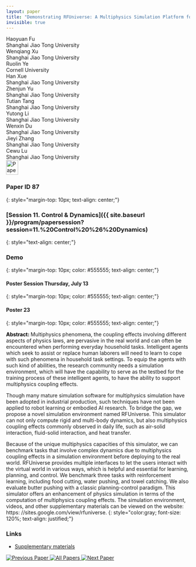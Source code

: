 ```yaml
---
layout: paper
title: "Demonstrating RFUniverse: A Multiphysics Simulation Platform for Embodied AI"
invisible: true
---
```

<div class="paper-authors">
<div class="paper-author-box">
    <div class="paper-author-name">Haoyuan Fu</div>
    <div class="paper-author-uni">Shanghai Jiao Tong University</div>
</div>
<div class="paper-author-box">
    <div class="paper-author-name">Wenqiang Xu</div>
    <div class="paper-author-uni">Shanghai Jiao Tong University</div>
</div>
<div class="paper-author-box">
    <div class="paper-author-name">Ruolin Ye</div>
    <div class="paper-author-uni">Cornell University</div>
</div>
<div class="paper-author-box">
    <div class="paper-author-name">Han Xue</div>
    <div class="paper-author-uni">Shanghai Jiao Tong University</div>
</div>
<div class="paper-author-box">
    <div class="paper-author-name">Zhenjun Yu</div>
    <div class="paper-author-uni">Shanghai Jiao Tong University</div>
</div>
<div class="paper-author-box">
    <div class="paper-author-name">Tutian Tang</div>
    <div class="paper-author-uni">Shanghai Jiao Tong University</div>
</div>
<div class="paper-author-box">
    <div class="paper-author-name">Yutong Li</div>
    <div class="paper-author-uni">Shanghai Jiao Tong University</div>
</div>
<div class="paper-author-box">
    <div class="paper-author-name">Wenxin Du</div>
    <div class="paper-author-uni">Shanghai Jiao Tong University</div>
</div>
<div class="paper-author-box">
    <div class="paper-author-name">Jieyi Zhang</div>
    <div class="paper-author-uni">Shanghai Jiao Tong University</div>
</div>
<div class="paper-author-box">
    <div class="paper-author-name">Cewu Lu</div>
    <div class="paper-author-uni">Shanghai Jiao Tong University</div>
</div>

</div><div class="paper-pdf">
<div> <a href="http://www.roboticsproceedings.org/rss19/p087.pdf"><img src="{{ site.baseurl }}/images/paper_link.png" alt="Paper Website" width = "33"  height = "40"/></a> </div>
</div>

### Paper ID 87
{: style="margin-top: 10px; text-align: center;"}

### [Session 11. Control & Dynamics]({{ site.baseurl }}/program/papersession?session=11.%20Control%20%26%20Dynamics)
{: style="text-align: center;"}

### Demo
{: style="margin-top: 10px; color: #555555; text-align: center;"}

#### Poster Session Thursday, July 13
{: style="margin-top: 10px; color: #555555; text-align: center;"}

#### Poster 23
{: style="margin-top: 10px; color: #555555; text-align: center;"}

<b style="color: black;">Abstract: </b>Multiphysics phenomena, the coupling effects involving different aspects of physics laws, are pervasive in the real world and can often be encountered when performing everyday household tasks. Intelligent agents which seek to assist
or replace human laborers will need to learn to cope with such phenomena in household task settings. To equip the agents with such kind of abilities, the research community needs a simulation environment, which will have the capability to serve as the testbed for the training process of these intelligent agents, to have the ability to support multiphysics coupling effects.

Though many mature simulation software for multiphysics simulation have been adopted in industrial production, such techniques have not been applied to robot learning or embodied AI research. To bridge the gap, we propose a novel simulation environment named RFUniverse. This simulator can not only compute rigid and multi-body dynamics, but also multiphysics coupling effects commonly observed in daily life, such as air-solid interaction, fluid-solid interaction, and heat transfer.

Because of the unique multiphysics capacities of this simulator, we can benchmark tasks that involve complex dynamics due to multiphysics coupling effects in a simulation environment before deploying to the real world. RFUniverse provides multiple interfaces to let the users interact with the virtual world in various ways, which is helpful and essential for learning, planning, and control. We benchmark three tasks with reinforcement learning, including food cutting, water pushing, and towel catching. We also evaluate butter pushing with a classic planning-control paradigm. This simulator offers an enhancement of physics simulation in terms of the computation of multiphysics coupling effects. The simulation environment, videos, and other supplementary materials can be viewed on the website: https: //sites.google.com/view/rfuniverse.
{: style="color:gray; font-size: 120%; text-align: justified;"}


### Links
- [Supplementary materials](http://www.roboticsproceedings.org/rss19/p087_sup.zip)

<div class="paper-menu">
<a href="{{ site.baseurl }}/program/papers/086/"> <img src="{{ site.baseurl }}/images/previous_paper_icon.png" alt="Previous Paper" title="Previous Paper"/> </a>
<a href="{{ site.baseurl }}/program/papers"><img src="{{ site.baseurl }}/images/overview_icon.png" alt="All Papers" title="All Papers"/> </a>
<a href="{{ site.baseurl }}/program/papers/088/"> <img src="{{ site.baseurl }}/images/next_paper_icon.png" alt="Next Paper" title="Next Paper"/> </a>

</div>
